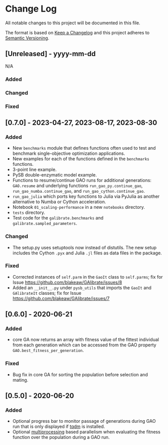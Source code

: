 # Change Log
All notable changes to this project will be documented in this file.

The format is based on [Keep a Changelog](http://keepachangelog.com/)
and this project adheres to [Semantic Versioning](http://semver.org/).

## [Unreleased] - yyyy-mm-dd

N/A

### Added

### Changed

### Fixed

## [0.7.0] - 2023-04-27, 2023-08-17, 2023-08-30

### Added
 - New `benchmarks` module that defines functions often used to test and benchmark single-objective optimization applications.
 - New examples for each of the functions defined in the `benchmarks` functions.
 - 3-point line example.
 - PySB double-enzymatic model example.
 - Functions to resume/continue GAO runs for additional generations: `GAO.resume` and underlying functions `run_gao_py.continue_gao`, `run_gao_numba.continue_gao`, and `run_gao_cython.continue_gao`. 
 - `run_gao_julia` which ports key functions to Julia via PyJulia as another alternative to Numba or Cython acceleration. 
 - Notebook `01_scaling-performance` in a new `notebooks` directory. 
 - `tests` directory.
 - Test code for the `galibrate.benchmarks` and `galibrate.sampled_parameters`.

### Changed
  - The setup.py uses setuptools now instead of distutils. The new setup includes the Cython `.pyx` and Julia `.jl` files as data files in the package.  

### Fixed
 - Corrected instances of `self.parm` in the `GaoIt` class to `self.parms`; fix for Issue https://github.com/blakeaw/GAlibrate/issues/8 
 - Added an `__init__.py` under `pysb_utils` that imports the `GaoIt` and `GAlibrateIt` classes; fix for Issue https://github.com/blakeaw/GAlibrate/issues/7

## [0.6.0] - 2020-06-21

### Added
- core GA now returns an array with fitness value of the fittest individual from each generation which can be accessed from the GAO property `GAO.best_fitness_per_generation`.

### Fixed
- Bug fix in core GA for sorting the population before selection and mating.

## [0.5.0] - 2020-06-20

### Added
- Optional progress bar to monitor passage of generations during GAO run that is only displayed if [tqdm](https://github.com/tqdm/tqdm) is installed.
- Optional [multiprocessing](https://docs.python.org/2/library/multiprocessing.html) based parallelism when evaluating the fitness function over the population during a GAO run.
 
